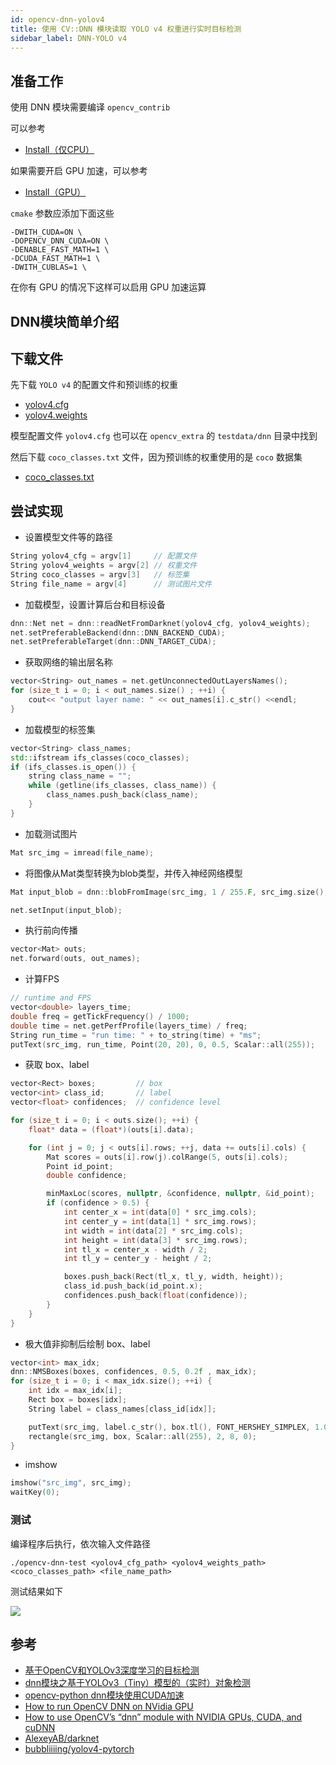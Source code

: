 ```yaml
---
id: opencv-dnn-yolov4
title: 使用 CV::DNN 模块读取 YOLO v4 权重进行实时目标检测
sidebar_label: DNN-YOLO v4
---
```


## 准备工作

使用 DNN 模块需要编译 `opencv_contrib` 

可以参考
- [Install（仅CPU）](https://sinnammanyo.cn/docs/docs/opencv/opencv-install-cpu)


如果需要开启 GPU 加速，可以参考
- [Install（GPU）](https://sinnammanyo.cn/docs/docs/opencv/opencv-install-gpu)

`cmake` 参数应添加下面这些

``` shell
-DWITH_CUDA=ON \
-DOPENCV_DNN_CUDA=ON \
-DENABLE_FAST_MATH=1 \
-DCUDA_FAST_MATH=1 \
-DWITH_CUBLAS=1 \
```

在你有 GPU 的情况下这样可以启用 GPU 加速运算

## DNN模块简单介绍


## 下载文件
先下载 `YOLO v4` 的配置文件和预训练的权重

- [yolov4.cfg](https://raw.githubusercontent.com/AlexeyAB/darknet/master/cfg/yolov4.cfg)
- [yolov4.weights](https://github.com/AlexeyAB/darknet/releases/download/darknet_yolo_v3_optimal/yolov4.weights)

模型配置文件 `yolov4.cfg` 也可以在 `opencv_extra` 的 `testdata/dnn` 目录中找到

然后下载 `coco_classes.txt` 文件，因为预训练的权重使用的是 `coco` 数据集

- [coco_classes.txt](https://github.com/bubbliiiing/yolov4-pytorch/blob/master/model_data/coco_classes.txt)

## 尝试实现
- 设置模型文件等的路径
``` cpp
String yolov4_cfg = argv[1]     // 配置文件
String yolov4_weights = argv[2] // 权重文件
String coco_classes = argv[3]   // 标签集
String file_name = argv[4]      // 测试图片文件
```

- 加载模型，设置计算后台和目标设备
```cpp
dnn::Net net = dnn::readNetFromDarknet(yolov4_cfg, yolov4_weights);
net.setPreferableBackend(dnn::DNN_BACKEND_CUDA);
net.setPreferableTarget(dnn::DNN_TARGET_CUDA);
```

- 获取网络的输出层名称
```cpp
vector<String> out_names = net.getUnconnectedOutLayersNames();
for (size_t i = 0; i < out_names.size() ; ++i) {
    cout<< "output layer name: " << out_names[i].c_str() <<endl;
}
```

- 加载模型的标签集
```cpp
vector<String> class_names;
std::ifstream ifs_classes(coco_classes);
if (ifs_classes.is_open()) {
    string class_name = "";
    while (getline(ifs_classes, class_name)) {
        class_names.push_back(class_name);
    }
}
```

- 加载测试图片
``` cpp
Mat src_img = imread(file_name);
```

- 将图像从Mat类型转换为blob类型，并传入神经网络模型
``` cpp
Mat input_blob = dnn::blobFromImage(src_img, 1 / 255.F, src_img.size(), Scalar(), true, false);

net.setInput(input_blob);
```

- 执行前向传播
``` cpp
vector<Mat> outs;
net.forward(outs, out_names);
```

- 计算FPS
``` cpp
// runtime and FPS
vector<double> layers_time;
double freq = getTickFrequency() / 1000;
double time = net.getPerfProfile(layers_time) / freq;
String run_time = "run time: " + to_string(time) + "ms";
putText(src_img, run_time, Point(20, 20), 0, 0.5, Scalar::all(255));
```

- 获取 box、label
``` cpp
vector<Rect> boxes;         // box
vector<int> class_id;       // label
vector<float> confidences;  // confidence level

for (size_t i = 0; i < outs.size(); ++i) {
    float* data = (float*)(outs[i].data);

    for (int j = 0; j < outs[i].rows; ++j, data += outs[i].cols) {
        Mat scores = outs[i].row(j).colRange(5, outs[i].cols);
        Point id_point;
        double confidence;

        minMaxLoc(scores, nullptr, &confidence, nullptr, &id_point);
        if (confidence > 0.5) {
            int center_x = int(data[0] * src_img.cols);
            int center_y = int(data[1] * src_img.rows);
            int width = int(data[2] * src_img.cols);
            int height = int(data[3] * src_img.rows);
            int tl_x = center_x - width / 2;
            int tl_y = center_y - height / 2;

            boxes.push_back(Rect(tl_x, tl_y, width, height));
            class_id.push_back(id_point.x);
            confidences.push_back(float(confidence));
        }
    }
}
```

- 极大值非抑制后绘制 box、label
``` cpp
vector<int> max_idx;
dnn::NMSBoxes(boxes, confidences, 0.5, 0.2f , max_idx);
for (size_t i = 0; i < max_idx.size(); ++i) {
    int idx = max_idx[i];
    Rect box = boxes[idx];
    String label = class_names[class_id[idx]];

    putText(src_img, label.c_str(), box.tl(), FONT_HERSHEY_SIMPLEX, 1.0, Scalar(255, 0, 0), 2, 8);
    rectangle(src_img, box, Scalar::all(255), 2, 8, 0);
}
```

- imshow
``` cpp
imshow("src_img", src_img);
waitKey(0);
```

### 测试

编译程序后执行，依次输入文件路径
``` shell
./opencv-dnn-test <yolov4_cfg_path> <yolov4_weights_path> <coco_classes_path> <file_name_path>
```

测试结果如下

![](https://pictures-1304295136.cos.ap-guangzhou.myqcloud.com/screenshot/ubuntu/opencv/opencv_yolo_test.png)

## 参考

- [基于OpenCV和YOLOv3深度学习的目标检测](https://blog.csdn.net/qq_27158179/article/details/81915740)
- [dnn模块之基于YOLOv3（Tiny）模型的（实时）对象检测](https://blog.csdn.net/weixin_45224869/article/details/106148983)
- [opencv-python dnn模块使用CUDA加速](https://blog.csdn.net/qq_43019451/article/details/105894552)
- [How to run OpenCV DNN on NVidia GPU](https://answers.opencv.org/question/201456/how-to-run-opencv-dnn-on-nvidia-gpu/?answer=201461)
- [How to use OpenCV’s “dnn” module with NVIDIA GPUs, CUDA, and cuDNN](https://www.pyimagesearch.com/2020/02/03/how-to-use-opencvs-dnn-module-with-nvidia-gpus-cuda-and-cudnn/)
- [AlexeyAB/darknet](https://github.com/AlexeyAB/darknet)
- [bubbliiiing/yolov4-pytorch](https://github.com/bubbliiiing/yolov4-pytorch)